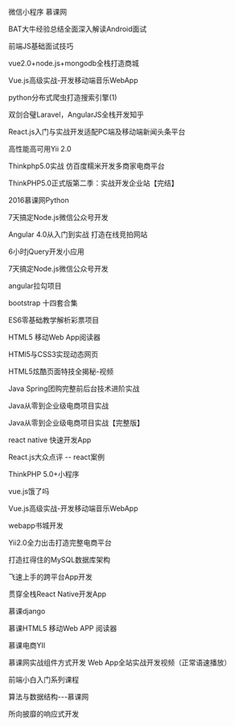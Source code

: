  微信小程序 慕课网

BAT大牛经验总结全面深入解读Android面试

前端JS基础面试技巧

vue2.0+node.js+mongodb全栈打造商城

Vue.js高级实战-开发移动端音乐WebApp

python分布式爬虫打造搜索引擎(1)

双剑合璧Laravel，AngularJS全栈开发知乎

React.js入门与实战开发适配PC端及移动端新闻头条平台

高性能高可用Yii 2.0

Thinkphp5.0实战 仿百度糯米开发多商家电商平台

ThinkPHP5.0正式版第二季：实战开发企业站【完结】

2016慕课网Python

7天搞定Node.js微信公众号开发

Angular 4.0从入门到实战 打造在线竞拍网站

6小时jQuery开发小应用

7天搞定Node.js微信公众号开发

angular拉勾项目

bootstrap 十四套合集

ES6零基础教学解析彩票项目

HTML5 移动Web App阅读器

HTMl5与CSS3实现动态网页

HTML5炫酷页面特技全揭秘-视频

Java Spring团购完整前后台技术进阶实战

Java从零到企业级电商项目实战

Java从零到企业级电商项目实战【完整版】

react native 快速开发App

React.js大众点评 -- react案例

ThinkPHP 5.0+小程序

vue.js饿了吗

Vue.js高级实战-开发移动端音乐WebApp

webapp书城开发

Yii2.0全力出击打造完整电商平台

打造扛得住的MySQL数据库架构

飞速上手的跨平台App开发

贯穿全栈React Native开发App

慕课django

慕课HTML5 移动Web APP 阅读器

慕课电商YII

慕课网实战组件方式开发 Web App全站实战开发视频（正常语速播放）

前端小白入门系列课程

算法与数据结构---慕课网

所向披靡的响应式开发
